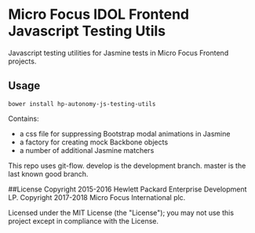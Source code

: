# Micro Focus IDOL Frontend Javascript Testing Utils

Javascript testing utilities for Jasmine tests in Micro Focus Frontend projects.

## Usage
    bower install hp-autonomy-js-testing-utils



Contains:

* a css file for suppressing Bootstrap modal animations in Jasmine
* a factory for creating mock Backbone objects
* a number of additional Jasmine matchers

This repo uses git-flow. develop is the development branch. master is the last known good branch.

##License
Copyright 2015-2016 Hewlett Packard Enterprise Development LP.
Copyright 2017-2018 Micro Focus International plc.

Licensed under the MIT License (the "License"); you may not use this project except in compliance with the License.